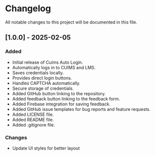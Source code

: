 # Changelog

All notable changes to this project will be documented in this file.

## [1.0.0] - 2025-02-05

### Added
- Initial release of Cuims Auto Login.
- Automatically logs in to CUIMS and LMS.
- Saves credentials locally.
- Provides direct login buttons.
- Handles CAPTCHA automatically.
- Secure storage of credentials.
- Added GitHub button linking to the repository.
- Added feedback button linking to the feedback form.
- Added Firebase integration for saving feedback.
- Added GitHub issue templates for bug reports and feature requests.
- Added LICENSE file.
- Added README file.
- Added .gitignore file.

### Changes
- Update UI styles for better layout
